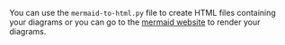 You can use the `mermaid-to-html.py` file to create HTML files containing your diagrams or you can go to the [mermaid website](mermaid.live) to render your diagrams. 